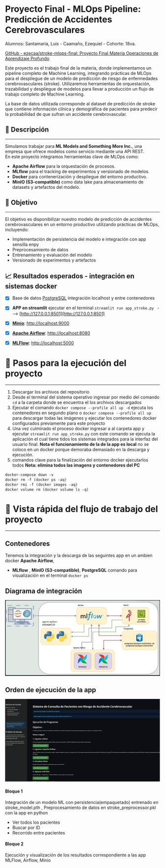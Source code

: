 # Proyecto Final - MLOps Pipeline: Predicción de Accidentes Cerebrovasculares

Alumnos: Santamarìa, Luis - Caamaño, Ezequiel - Cohorte: 18va.




[GitHub - ezecaa/stroke-mlops-final: Proyecto Final Materia Operaciones de Aprendizaje Profundo](https://github.com/ezecaa/stroke-mlops-final)


Este proyecto es el trabajo final de la materia, donde implementamos un pipeline completo de Machine Learning, integrando prácticas de MLOps para el despliegue de un modelo de predicción de riesgo de enfermedades cerebrovasculares (stroke). Utilizaremos herramientas de orquestación, trazabilidad y despliegue de modelos para llevar a producción un flujo de trabajo completo de Machine Learning.

La base de datos utilizada corresponde al dataset de predicción de stroke que contiene información clínica y demográfica de pacientes para predecir la probabilidad de que sufran un accidente cerebrovascular.

## 🧩 Descripción

--- 

Simulamos trabajar para **ML Models and Something More Inc.**, una empresa que ofrece modelos como servicio mediante una API REST.  
En este proyecto integramos herramientas clave de MLOps como:

- **Apache Airflow** para la orquestación de procesos.
- **MLflow** para el tracking de experimentos y versionado de modelos.
- **Docker** para contenerización y despliegue del entorno productivo.
- **MinIO (S3-compatible)** como data lake para almacenamiento de datasets y artefactos del modelo.

## 🎯 Objetivo

--- 

El objetivo es disponibilizar nuestro modelo de predicción de accidentes cerebrovasculares en un entorno productivo utilizando prácticas de MLOps, incluyendo:

- Implementación de persistencia del modelo e integración con app sensilla enpy  
- Preprocesamiento de datos
- Entrenamiento y evaluación del modelo
- Versionado de experimentos y artefactos


📈 Resultados esperados -  integración en sistemas docker 
--- 

- [x] Base de datos [PostgreSQL](https://www.postgresql.org/) integración  localhost y entre contenedores
- [x] **APP en streamlit** ejecutar en el terminal  ` streamlit run app_stroke.py  ` - -->  [http://127.0.0.1:8501](http://127.0.0.1:8501) 
- [x]  **[Minio](https://min.io/)**: [http://localhost:9000](http://localhost:9001/) 
- [x] [**Apache Airflow**](<[Apache Airflow](https://airflow.apache.org/)>): [http://localhost:8080](http://localhost:8080/)  
- [x] [**MLFlow**](<[MLflow](https://mlflow.org/)>): [http://localhost:5000](http://localhost:5000/)  



# 📖 Pasos para la ejecución del proyecto 
--- 

1. Descargar los archivos del repositorio 
2. Desde el terminal del sistema operativo ingresar por medio del comando `cd` a la carpeta donde se encuentra el los archivos descargados 
3. Ejecutar el comando `docker compose --profile all up -d` ejecuta los contenedores en segundo plano o `docker compose --profile all up` para descargar todas las imágenes y ejecutar los contenedores docker configurados previamente para este proyecto 
4. Una vez culminado el proceso docker ingresar a al carpeta app y ejecutar `streamlit run app_stroke.py` con este comando se ejecuta la aplicación el cual tiene tidos los sistemas integrados para la interfaz del usuario final.  **Nota el funcionamiento de la  de la app es local** no se coloco en un docker porque demoraba demasiado en la descarga y ejecución. 
5. comandos clave para la finalización del entorno docker ejecutarlos todos **Nota: elimina todos las imagens y contenedores del PC**
```
docker-compose down -v
docker rm -f (docker ps -aq)
docker rmi -f (docker images -aq)
docker volume rm (docker volume ls -q)
```




#  🤖 Vista rápida del flujo de trabajo del proyecto
---

## Contenedores 
 Tenemos la integración y la descarga de las seguintes app en un ambien docker **Apache Airflow**, 
- **MLflow** , **MinIO (S3-compatible)**, **PostgreSQL** comando para visualización en el terminal `docker ps` 




## Diagrama de integración 

![](attachmentMD/Pasted%20image%2020250503143018.png)

## Orden de ejecución de la app

![](attachmentMD/Pasted%20image%2020250503143404.png)

#### Bloque 1 
Integración de un modelo ML con persistencia(empaquetado) entrenado en stroke_model.pth , Preprocesamiento de datos en stroke_preprocessor.pkl con la app en python 

- Ver todos los pacientes
- Buscar por ID
- Recorrido entre pacientes
#### Bloque 2
Ejecución y visualización de los resultados correspondiente a las app MLFlow, Airflow, Minio
